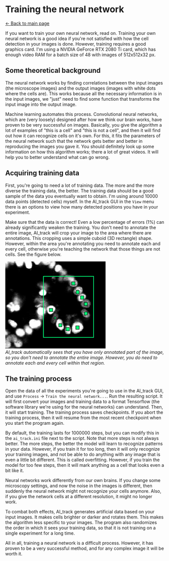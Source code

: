 # Training the neural network
[← Back to main page](INDEX.md)

If you want to train your own neural network, read on. Training your own neural network is a good idea if you're not satisfied with how the cell detection in your images is done. However, training requires a good graphics card. I'm using a NVIDIA GeForce RTX 2080 Ti card, which has enough video RAM for a batch size of 48 with images of 512x512x32 px.

## Some theoretical background
The neural network works by finding correlations between the input images (the microscope images) and the output images (images with white dots where the cells are). This works because all the necessary information is in the input images, we "just" need to find some function that transforms the input image into the output image.

Machine learning automates this process. Convolutional neural networks, which are (very loosely) designed after how we think our brain works, have proven to be very successful on images. Basically, you give the algorithm a lot of examples of "this is a cell" and "this is not a cell", and then it will find out how it can recognize cells on it's own. For this, it fits the parameters of the neural network such that the network gets better and better in reproducing the images you gave it. You should definitely look up some information on how this algorithm works; there a lot of great videos. It will help you to better understand what can go wrong.

## Acquiring training data
First, you're going to need a lot of training data. The more and the more diverse the training data, the better. The training data should be a good sample of the data you eventually want to obtain. I'm using around 10000 data points (detected cells) myself. In the AI_track GUI in the `View` menu there is an options to view how many detected positions you have in your experiment.

Make sure that the data is correct! Even a low percentage of errors (1%) can already significantly weaken the training. You don't need to annotate the entire image, AI_track will crop your image to the area where there are annotations. This cropping uses a simple cuboid (3D rectangle) shape. However, within the area you're annotating you need to annotate each and every cell, otherwise you're teaching the network that those things are not cells. See the figure below.

![Annotations](images/annotations.png)  
*AI_track automatically sees that you have only annotated part of the image, so you don't need to annotate the entire image. However, you do need to annotate each and every cell within that region.*

## The training process
Open the data of all the experiments you're going to use in the AI_track GUI, and use `Process` -> `Train the neural network...`. Run the resulting script. It will first convert your images and training data to a format Tensorflow (the software library we're using for the neural networks) can understand. Then, it will start training. The training process saves checkpoints. If you abort the training process, then it will resume from the most recent checkpoint when you start the program again.

By default, the training lasts for 1000000 steps, but you can modify this in the `ai_track.ini` file next to the script. Note that more steps is not always better. The more steps, the better the model will learn to recognize patterns in your data. However, if you train it for too long, then it will only recognize your training images, and not be able to do anything with any image that is even a little bit different. This is called overfitting. However, if you train the model for too few steps, then it will mark anything as a cell that looks even a bit like it.

Neural networks work differently from our own brains. If you change some microscopy settings, and now the noise in the images is different, then suddenly the neural network might not recognize your cells anymore. Also, if you give the network cells at a different resolution, it might no longer work.

To combat both effects, AI_track generates artificial data based on your input images. It makes cells brighter or darker and rotates them. This makes the algorithm less specific to your images. The program also randomizes the order in which it sees your training data, so that it is not training on a single experiment for a long time.

All in all, training a neural network is a difficult process. However, it has proven to be a very successful method, and for any complex image it will be worth it.
